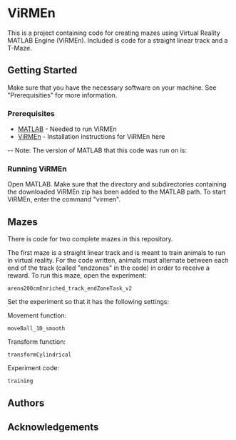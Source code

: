 # ViRMEn

This is a project containing code for creating mazes using Virtual Reality MATLAB Engine (ViRMEn). Included is code for a straight linear track and a T-Maze.

## Getting Started
Make sure that you have the necessary software on your machine. See "Prerequisities" for more information.

### Prerequisites

* [MATLAB](https://www.mathworks.com/products/matlab.html) - Needed to run ViRMEn
* [ViRMEn](https://pni.princeton.edu/pni-software-tools/virmen) - Installation instructions for ViRMEn here

-- Note: The version of MATLAB that this code was run on is:

### Running ViRMEn

Open MATLAB. Make sure that the directory and subdirectories containing the downloaded ViRMEn zip has been added to the MATLAB path. To start ViRMEn, enter the command "virmen". 

## Mazes

There is code for two complete mazes in this repository. 

The first maze is a straight linear track and is meant to train animals to run in virtual reality. For the code written, animals must alternate between each end of the track (called "endzones" in the code) in order to receive a reward. To run this maze, open the experiment:

```
arena200cmEnriched_track_endZoneTask_v2
```

Set the experiment so that it has the following settings:


Movement function:
```
moveBall_1D_smooth
```

Transform function:
```
transformCylindrical
```
Experiment code:
```
training
```

## Authors

## Acknowledgements

